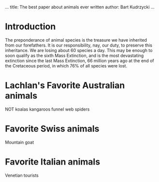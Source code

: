 ...
title: The best paper about animals ever written
author: Bart Kudrzycki
...

# Introduction

The preponderance of animal species is the treasure we have inherited from our forefathers.
It is our responsibility, nay, our duty, to preserve this inheritance.
We are losing about 60 species a day. This may be enough to soon qualify as the sixth Mass Extinction, and is the most devastating extinction since the last Mass Extinction, 66 million years ago at the end of the Cretaceous period, in which 76% of all species were lost.

# Lachlan's Favorite Australian animals

NOT koalas
kangaroos
funnel web spiders

# Favorite Swiss animals

Mountain goat

# Favorite Italian animals

Venetian tourists
